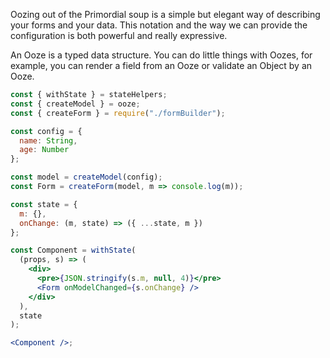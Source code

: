 Oozing out of the Primordial soup is a simple but elegant way of describing your
forms and your data. This notation and the way we can provide the configuration
is both powerful and really expressive.

An Ooze is a typed data structure. You can do little things with Oozes, for
example, you can render a field from an Ooze or validate an Object by an Ooze.

```jsx
const { withState } = stateHelpers;
const { createModel } = ooze;
const { createForm } = require("./formBuilder");

const config = {
  name: String,
  age: Number
};

const model = createModel(config);
const Form = createForm(model, m => console.log(m));

const state = {
  m: {},
  onChange: (m, state) => ({ ...state, m })
};

const Component = withState(
  (props, s) => (
    <div>
      <pre>{JSON.stringify(s.m, null, 4)}</pre>
      <Form onModelChanged={s.onChange} />
    </div>
  ),
  state
);

<Component />;
```
